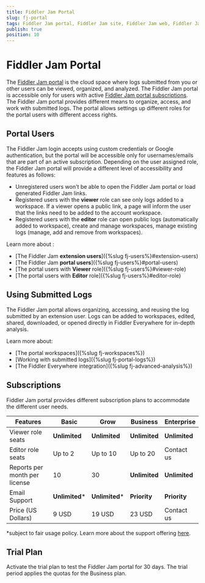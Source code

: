 ```yaml
---
title: Fiddler Jam Portal
slug: fj-portal
tags: Fiddler Jam portal, Fiddler Jam site, Fiddler Jam web, Fiddler Jam portal users
publish: true
position: 10
---
```


# Fiddler Jam Portal

The [Fiddler Jam portal](https://jam.getfiddler.com) is the cloud space where logs submitted from you or other users can be viewed, organized, and analyzed. The Fiddler Jam portal is accessible only for users with active [Fiddler Jam portal subscriptions](#subscriptions). The Fiddler Jam portal provides different means to organize, access, and work with submitted logs. The portal allows settings up different roles for the portal users with different access rights.


## Portal Users

The Fiddler Jam login accepts using custom credentials or Google authentication, but the portal will be accessible only for usernames/emails that are part of an active subscription. Depending on the user assigned role, the Fiddler Jam portal will provide a different level of accessibility and features as follows:

- Unregistered users won't be able to open the Fiddler Jam portal or load generated Fiddler Jam links.
- Registered users with the **viewer** role can see only logs added to a workspace. If a viewer opens a public link, a page will inform the user that the links need to be added to the account workspace.
- Registered users with the **editor** role can open public logs (automatically added to workspace), create and manage workspaces, manage existing logs (manage, add and remove from workspaces).

Learn more about :
- [The Fiddler Jam **extension users**]({%slug fj-users%}#extension-users)
- [The Fiddler Jam **portal users**]({%slug fj-users%}#portal-users)
- [The portal users with **Viewer** role]({%slug fj-users%}#viewer-role)
- [The portal users with **Editor** role]({%slug fj-users%}#editor-role)

## Using Submitted Logs

The Fiddler Jam portal allows organizing, accessing, and reusing the log submitted by an extension user. Logs can be added to workspaces, edited, shared, downloaded, or opened directly in Fiddler Everywhere for in-depth analysis.

Learn more about:
- [The portal workspaces]({%slug fj-workspaces%})
- [Working with submitted logs]({%slug fj-portal-logs%})
- [The Fiddler Everywhere integration]({%slug fj-advanced-analysis%})

## Subscriptions

Fiddler Jam portal provides different subscription plans to accommodate the different user needs.

| __Features__ |  __Basic__ | __Grow__ | __Business__ | __Enterprise__ |
|---|---|---|---|---|
| Viewer role seats | **Unlimited** | **Unlimited** | **Unlimited** | **Unlimited** |
| Editor role seats | Up to 2 | Up to 10 | Up to 20 | Contact us |
| Reports per month per license | 10 | 30 | **Unlimited** | **Unlimited** |
| Email Support | **Unlimited*** | **Unlimited*** |  **Priority** |  **Priority** |
| Price (US Dollars) | 9 USD | 19 USD |  23 USD | Contact us |

*subject to fair usage policy. Learn more about the support offering [here](#).

## Trial Plan

Activate the trial plan to test the Fiddler Jam portal for 30 days.  The trial period applies the quotas for the Business plan.

